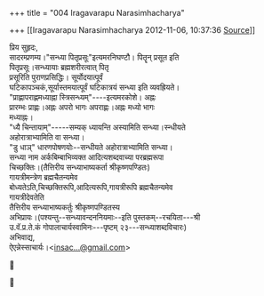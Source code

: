 +++
title = "004 Iragavarapu Narasimhacharya"

+++
[[Iragavarapu Narasimhacharya	2012-11-06, 10:37:36 [Source](https://groups.google.com/g/bvparishat/c/4h7jwWCvCjE)]]



प्रिय सुहृदः,  
सादरम्प्रणम्य।"सन्ध्या पितृप्रसूः"इत्यमरनिघण्टौ। पितॄन् प्रसूत इति  
पितृप्रसूः।सन्ध्यायाः ब्रह्मशरीरत्वात् पितृ  
प्रसूरिति पुराणप्रसिद्धिः। सूर्योदयात्पूर्वं  
घटिकापञ्चकं,सूर्यास्तमयात्पूर्वं घटिकात्रयं सन्ध्या इति व्यवह्रियते।  
"प्राह्णापराह्णमध्याह्ना स्त्रिसन्ध्यम्"----इत्यमरकोशे। अह्नः  
प्रारम्भः प्राह्णः।अह्नः अपरो भागः अपराह्णः।अह्नः मध्यो भागः  
मध्याह्नः।  
"ध्यै चिन्तायाम्"-----सम्यक् ध्यायन्ति अस्यामिति सन्ध्या।स्न्धीयते  
अहोरात्राभ्यामिति वा सन्ध्या।  
"डु धाञ्" धारणपोषणयोः--सन्धीयते अहोरात्राभ्यामिति सन्ध्या।  
सन्ध्या नाम अर्कबिम्बाभिव्यक्त आदित्यशब्दवाच्या परब्रह्मरूपा  
चिच्छक्तिः।(तैत्तिरीय सन्ध्याभाष्यकर्ता श्रीकृष्णपण्डितः)  
गायत्रीमन्त्रेण ब्रह्मचैतन्यमेव  
बोध्यतेऽति,चिच्छक्तिरूपि,आदित्यरूपि,गायत्रीरूपि ब्रह्मचैतन्यमेव  
गायत्रीदेवतेति  
तैत्तिरीय सन्ध्याभाष्यकर्तुः श्रीकृष्णपण्डितस्य  
अभिप्रायः।(पश्यन्तु--सन्ध्यावन्दननियमाः--इति पुस्तकम्--रचयिता---श्री  
उ.वॅ.प्र.ते.कं गोपालाचार्यस्वामिनः---पृष्टम् २३---सन्ध्याशब्दविचारः)  
अभिवाद्य,  
ऐएन्नेस्साचार्यः।\<[insac...@gmail.com]()\>





